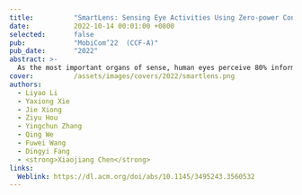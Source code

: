 ```yaml
---
title:          "SmartLens: Sensing Eye Activities Using Zero-power Contact Lens"
date:           2022-10-14 00:01:00 +0800
selected:       false
pub:            "MobiCom’22  (CCF-A)"
pub_date:       "2022"
abstract: >-
  As the most important organs of sense, human eyes perceive 80% information from our surroundings. Eyeball movement is closely related to our brain health condition. Eyeball movement and eye blink are also widely used as an efficient human-computer interaction scheme for paralyzed individuals to communicate with others. Traditional methods mainly use intrusive EOG sensors or cameras to capture eye activity information. In this work, we propose a system named SmartLens to achieve eye activity sensing using zero-power contact lens. To make it happen, we develop dedicated antenna design which can be fitted in an extremely small space and still work efficiently to reach a working distance more than 1 m. To accurately track eye movements in the presence of strong self-interference, we employ another tag to track the user's head movement and cancel it out to support sensing a walking or moving user. Comprehensive experiments demonstrate the effectiveness of the proposed system. At a distance of 1.4 m, the proposed system can achieve an average accuracy of detecting the basic eye movement and blink at 89.63% and 82%, respectively. 
cover:          /assets/images/covers/2022/smartlens.png
authors:
  - Liyao Li
  - Yaxiong Xie
  - Jie Xiong
  - Ziyu Hou
  - Yingchun Zhang
  - Qing We
  - Fuwei Wang
  - Dingyi Fang
  - <strong>Xiaojiang Chen</strong>
links:
  Weblink: https://dl.acm.org/doi/abs/10.1145/3495243.3560532
---
```

